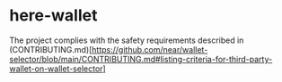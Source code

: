 # here-wallet

The project complies with the safety requirements described in (CONTRIBUTING.md)[https://github.com/near/wallet-selector/blob/main/CONTRIBUTING.md#listing-criteria-for-third-party-wallet-on-wallet-selector]
